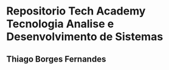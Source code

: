 # Repositorio Tech Academy Tecnologia Analise e Desenvolvimento de Sistemas
## Thiago Borges Fernandes

